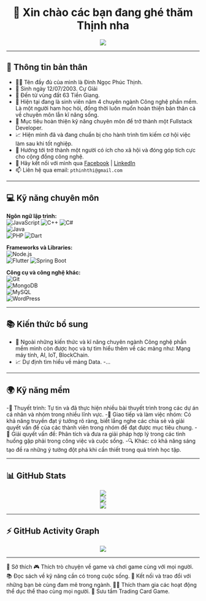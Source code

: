 <h1 align="center">👋 Xin chào các bạn đang ghé thăm Thịnh nha </h1>

<p align="center">
  <img src="https://readme-typing-svg.herokuapp.com?font=Fira+Code&weight=600&size=20&duration=4000&pause=1000&color=22C3DD&center=true&vCenter=true&width=435&lines=I'm+a+Developer;I+Love+Coding;Welcome+to+my+GitHub!">
</p>

---

## 🚀 Thông tin bản thân
- 🧑‍💻 Tên đầy đủ của mình là Đinh Ngọc Phúc Thịnh.
- 🎂 Sinh ngày 12/07/2003. Cự Giải
- 🏡 Đến từ vùng đất 63 Tiền Giang.
- 🌟 Hiện tại đang là sinh viên năm 4 chuyên ngành Công nghệ phần mềm. Là một người ham học hỏi, đồng thời luôn muốn hoàn thiện bản thân cả về chuyên môn lẫn kĩ năng sống. 
- 🌱 Mục tiêu hoàn thiện kỹ năng chuyên môn để trở thành một Fullstack Developer.
- 📈 Hiện mình đã và đang chuẩn bị cho hành trình tìm kiếm cơ hội việc làm sau khi tốt nghiệp.
- 🎯 Hướng tới trở thành một người có ích cho xã hội và đóng góp tích cực cho cộng đồng công nghệ.
- 💬 Hãy kết nối với mình qua [Facebook](https://facebook.com/https://www.facebook.com/profile.php?id=100015144465347) | [LinkedIn](https://www.linkedin.com/in/thinh-dinh-aa7051286/)  
- 📫 Liên hệ qua email: `pthinhthi@gmail.com`  

---

## 💻 Kỹ năng chuyên môn

**Ngôn ngữ lập trình:**  
![JavaScript](https://img.shields.io/badge/JavaScript-F7DF1E?style=for-the-badge&logo=javascript&logoColor=black)
![C++](https://img.shields.io/badge/C++-00599C?style=for-the-badge&logo=c%2B%2B&logoColor=white)
![C#](https://img.shields.io/badge/C%23-239120?style=for-the-badge&logo=c-sharp&logoColor=white)  
![Java](https://img.shields.io/badge/Java-007396?style=for-the-badge&logo=java&logoColor=white)  
![PHP](https://img.shields.io/badge/PHP-777BB4?style=for-the-badge&logo=php&logoColor=white)
![Dart](https://img.shields.io/badge/Dart-0175C2?style=for-the-badge&logo=dart&logoColor=white) 

**Frameworks và Libraries:**  
![Node.js](https://img.shields.io/badge/Node.js-43853D?style=for-the-badge&logo=node.js&logoColor=white)  
![Flutter](https://img.shields.io/badge/Flutter-02569B?style=for-the-badge&logo=flutter&logoColor=white)
![Spring Boot](https://img.shields.io/badge/Spring%20Boot-6DB33F?style=for-the-badge&logo=spring-boot&logoColor=white) 

**Công cụ và công nghệ khác:**  
![Git](https://img.shields.io/badge/Git-F05032?style=for-the-badge&logo=git&logoColor=white)  
![MongoDB](https://img.shields.io/badge/MongoDB-4EA94B?style=for-the-badge&logo=mongodb&logoColor=white)   
![MySQL](https://img.shields.io/badge/MySQL-4479A1?style=for-the-badge&logo=mysql&logoColor=white)  
![WordPress](https://img.shields.io/badge/WordPress-21759B?style=for-the-badge&logo=wordpress&logoColor=white)  

---


## 📚 Kiến thức bổ sung

- 🌱 Ngoài những kiến thức và kĩ năng chuyên ngành Công nghệ phần mềm mình còn được học và tự tìm hiểu thêm về các mảng như: Mạng máy tính, AI, IoT, BlockChain.
- 📈 Dự định tìm hiểu về mảng Data.
-...
  
---
## 🌍 Kỹ năng mềm
-🎤 Thuyết trình: Tự tin và đã thực hiện nhiều bài thuyết trình trong các dự án cá nhân và nhóm trong nhiều lĩnh vực.
-💬 Giao tiếp và làm việc nhóm: Có khả năng truyền đạt ý tưởng rõ ràng, biết lắng nghe các chia sẻ và giải quyết vấn đề của các thành viên trong nhóm để đạt được mục tiêu chung.
-🧠 Giải quyết vấn đề: Phân tích và đưa ra giải pháp hợp lý trong các tình huống gặp phải trong công việc và cuộc sống.
-🔍 Khác: có khả năng sáng tạo đề ra những ý tưởng đột phá khi cần thiết trong quá trình học tập.

---

## 📊 GitHub Stats  
<p align="center">
  <img src="https://github-readme-stats.vercel.app/api?username=yourusername&show_icons=true&theme=tokyonight" />
  <br>
  <img src="https://github-readme-streak-stats.herokuapp.com/?user=yourusername&theme=tokyonight" />
  <br>
  <img src="https://github-readme-stats.vercel.app/api/top-langs/?username=yourusername&layout=compact&theme=tokyonight" />
</p>

---

## ⚡ GitHub Activity Graph  
<p align="center">
  <img src="https://github-readme-activity-graph.vercel.app/graph?username=yourusername&theme=react-dark" />
</p>

---

📌 Sở thích
🎮 Thích trò chuyện về game và chơi game cùng với mọi người.
📚 Đọc sách về kỹ năng cần có trong cuộc sống.
🤝 Kết nối và trao đổi với những bạn bè cùng đam mê trong ngành.
🤾‍♂️ Thích tham gia các hoạt động thể dục thể thao cùng mọi người.
🎴 Sưu tầm Trading Card Game.
